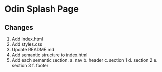 # Odin Splash Page

## Changes

1. Add index.html
2. Add styles.css
3. Update README.md
4. Add semantic structure to index.html
5. Add each semantic section.
   a. nav
   b. header
   c. section 1
   d. section 2
   e. section 3
   f. footer
